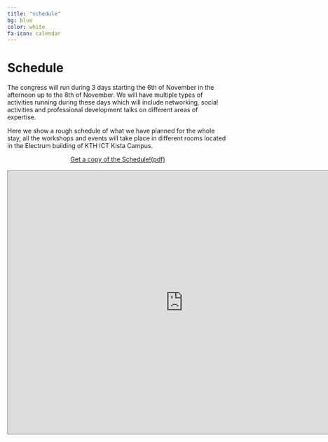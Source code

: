 ```yaml
---
title: "schedule"
bg: blue
color: white
fa-icon: calendar
---
```


# Schedule

The congress will run during 3 days starting the 6th of November in the afternoon up to the 8th of November. We will 
have multiple types of activities running during these days which will include networking, social activities and 
professional development talks on different areas of expertise.

Here we show a rough schedule of what we have planned for the whole stay, all the workshops and events will take 
place in different rooms located in the Electrum building of KTH ICT Kista Campus.

<div style="text-align: center">
<a href="files/NordicSYP15_Leaflet_Ver-3.0.pdf" class="btn btn-primary btn-lg active" role="button">Get a copy of the 
Schedule!(pdf)</a>
</div>

<br/>

<div class="responsive-iframe-container big-container">
<iframe src="https://www.google.com/calendar/embed?dates=20151106/20151108&title=Nordic%20SYP%202015&mode=AGENDA&amp; height=600&amp;wkst=1&amp;bgcolor=%23FFFFFF&amp;src=nordicsyp15%40gmail.com&amp;color=%231B887A&amp;ctz=Europe%2FStockholm" style=" border:solid 1px #777 " width="800" height="600" frameborder="0" scrolling="no"></iframe>
</div>

